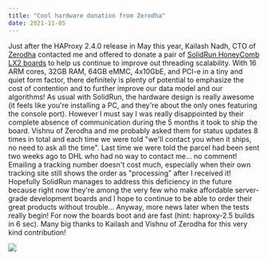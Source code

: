 ```yaml
---
title: "Cool hardware donation from Zerodha"
date: 2021-11-05
---
```


Just after the HAProxy 2.4.0 release in May this year, Kailash Nadh, CTO of [Zerodha](https://zerodha.com) contacted me and offered to donate a pair of [SolidRun HoneyComb LX2 boards](https://www.solid-run.com/arm-servers-networking-platforms/honeycomb-workstation/) to help us continue to improve out threading scalability. With 16 ARM cores, 32GB RAM, 64GB eMMC, 4x10GbE, and PCI-e in a tiny and quiet form factor, there definitely is plenty of potential to emphasize the cost of contention and to further improve our data model and our algorithms! As usual with SolidRun, the hardware design is really awesome (it feels like you're installing a PC, and they're about the only ones featuring the console port). However I must say I was really disappointed by their complete absence of communication during the 5 months it took to ship the board. Vishnu of Zerodha and me probably asked them for status updates 8 times in total and each time we were told "we'll contact you when it ships, no need to ask all the time". Last time we were told the parcel had been sent two weeks ago to DHL who had no way to contact me... no comment! Emailing a tracking number doesn't cost much, especially when their own tracking site still shows the order as "processing" after I received it! Hopefully SolidRun manages to address this deficiency in the future because right now they're among the very few who make affordable server-grade development boards and I hope to continue to be able to order their great products without trouble... Anyway, more news later when the tests really begin! For now the boards boot and are fast (hint: haproxy-2.5 builds in 6 sec). Many big thanks to Kailash and Vishnu of Zerodha for this very kind contribution!

[![](/img/lx2-150.jpg)](/img/lx2-1k.jpg)
